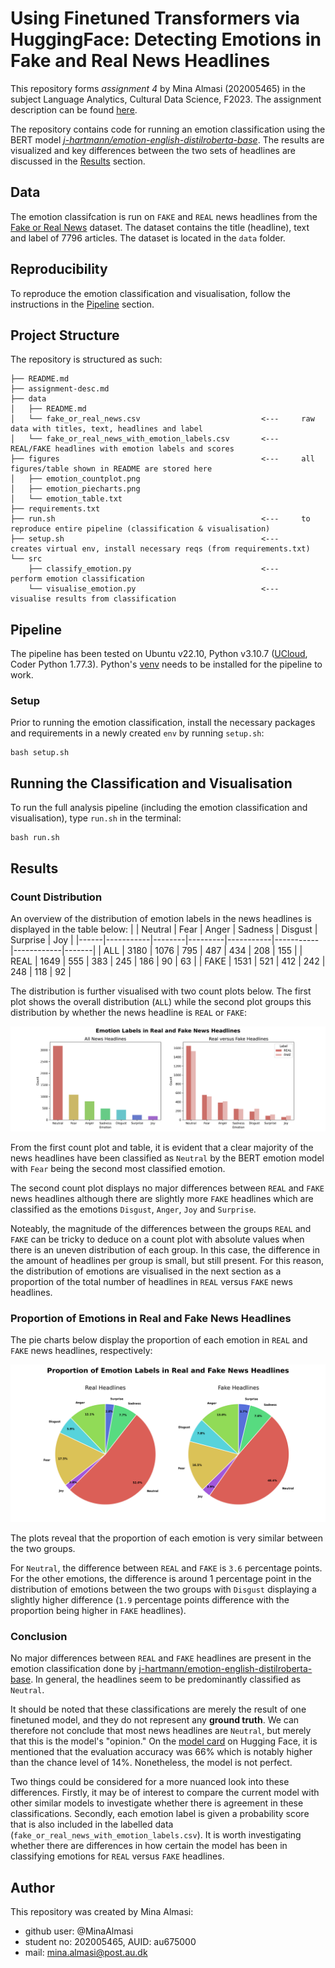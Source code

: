 # Using Finetuned Transformers via HuggingFace: Detecting Emotions in Fake and Real News Headlines
This repository forms *assignment 4* by Mina Almasi (202005465) in the subject Language Analytics, Cultural Data Science, F2023. The assignment description can be found [here](https://github.com/MinaAlmasi/assignment4-using-finetuned-transformers/blob/main/assignment-desc.md). 

The repository contains code for running an emotion classification using the BERT model [*j-hartmann/emotion-english-distilroberta-base*](https://huggingface.co/j-hartmann/emotion-english-distilroberta-base). The results are visualized and key differences between the two sets of headlines are discussed in the [Results](https://github.com/MinaAlmasi/assignment4-using-finetuned-transformers#results) section.

## Data
The emotion classifcation is run on ```FAKE``` and ```REAL``` news headlines from the [Fake or Real News](https://www.kaggle.com/datasets/jillanisofttech/fake-or-real-news) dataset. The dataset contains the title (headline), text and label of 7796 articles. The dataset is located in the ```data``` folder. 

## Reproducibility
To reproduce the emotion classification and visualisation, follow the instructions in the [Pipeline](https://github.com/MinaAlmasi/assignment4-using-finetuned-transformers#pipeline) section.

## Project Structure
The repository is structured as such:
```
├── README.md
├── assignment-desc.md
├── data                                                
│   ├── README.md  
│   └── fake_or_real_news.csv                           <---     raw data with titles, text, headlines and label
│   └── fake_or_real_news_with_emotion_labels.csv       <---     REAL/FAKE headlines with emotion labels and scores
├── figures                                             <---     all figures/table shown in README are stored here
│   ├── emotion_countplot.png       
│   ├── emotion_piecharts.png
│   └── emotion_table.txt
├── requirements.txt 
├── run.sh                                              <---     to reproduce entire pipeline (classification & visualisation)
├── setup.sh                                            <---     creates virtual env, install necessary reqs (from requirements.txt)
└── src
    ├── classify_emotion.py                             <---     perform emotion classification
    └── visualise_emotion.py                            <---     visualise results from classification
```

## Pipeline
The pipeline has been tested on Ubuntu v22.10, Python v3.10.7 ([UCloud](https://cloud.sdu.dk/), Coder Python 1.77.3). Python's [venv](https://docs.python.org/3/library/venv.html) needs to be installed for the pipeline to work.

### Setup
Prior to running the emotion classification, install the necessary packages and requirements in a newly created ```env``` by running ```setup.sh```:
```
bash setup.sh
```

## Running the Classification and Visualisation
To run the full analysis pipeline (including the emotion classification and visualisation), type ```run.sh``` in the terminal:
```
bash run.sh
```


## Results 

### Count Distribution
An overview of the distribution of emotion labels in the news headlines is displayed in the table below: 
|      |   Neutral |   Fear |   Anger |   Sadness |   Disgust |   Surprise |   Joy |
|------|-----------|--------|---------|-----------|-----------|------------|-------|
| ALL  |      3180 |   1076 |     795 |       487 |       434 |        208 |   155 |
| REAL |      1649 |    555 |     383 |       245 |       186 |         90 |    63 |
| FAKE |      1531 |    521 |     412 |       242 |       248 |        118 |    92 |

The distribution is further visualised with two count plots below. The first plot shows the overall distribution (```ALL```) while the second plot groups this distribution by whether the news headline is ```REAL``` or ```FAKE```: 

<p align="left">
  <img src="https://github.com/MinaAlmasi/assignment4-using-finetuned-transformers/blob/main/figures/emotion_countplot.png">
</p>
 

From the first count plot and table, it is evident that a clear majority of the news headlines have been classified as ```Neutral``` by the BERT emotion model with ```Fear``` being the second most classified emotion. 

The second count plot displays no major differences between ```REAL``` and ```FAKE``` news headlines although there are slightly more ```FAKE``` headlines which are classified as the emotions ```Disgust```, ```Anger```, ```Joy``` and ```Surprise```. 

Noteably, the magnitude of the differences between the groups ```REAL``` and ```FAKE``` can be tricky to deduce on a count plot with absolute values when there is an uneven distribution of each group. In this case, the difference in the amount of headlines per group is small, but still present. For this reason, the distribution of emotions are visualised in the next section as a proportion of the total number of headlines in ```REAL``` versus ```FAKE``` news headlines.

### Proportion of Emotions in Real and Fake News Headlines
The pie charts below display the proportion of each emotion in ```REAL``` and ```FAKE``` news headlines, respectively:

<p align="left">
  <img src="https://github.com/MinaAlmasi/assignment4-using-finetuned-transformers/blob/main/figures/emotion_piecharts.png">
</p>

The plots reveal that the proportion of each emotion is very similar between the two groups. 

For ```Neutral```, the difference between ```REAL```  and ```FAKE``` is ```3.6``` percentage points. For the other emotions, the difference is around 1 percentage point in the distribution of emotions between the two groups with ```Disgust``` displaying a slightly higher difference (```1.9``` percentage points difference with the proportion being higher in ```FAKE``` headlines). 

### Conclusion
No major differences between ```REAL``` and ```FAKE``` headlines are present in the emotion classification done by [j-hartmann/emotion-english-distilroberta-base](https://huggingface.co/j-hartmann/emotion-english-distilroberta-base). In general, the headlines seem to be predominantly classified as ```Neutral```. 

It should be noted that these classifications are merely the result of one finetuned model, and they do not represent any **ground truth**. We can therefore not conclude that most news headlines are ```Neutral```, but merely that this is the model's "opinion." On the [model card](https://huggingface.co/j-hartmann/emotion-english-distilroberta-base) on Hugging Face, it is mentioned that the evaluation accuracy was 66% which is notably higher than the chance level of 14%. Nonetheless, the model is not perfect. 

Two things could be considered for a more nuanced look into these differences. Firstly, it may be of interest to compare the current model with other similar models to investigate whether there is agreement in these classifications. Secondly, each emotion label is given a probability score that is also included in the labelled data (```fake_or_real_news_with_emotion_labels.csv```). It is worth investigating whether there are differences in how certain the model has been in classifying emotions for ```REAL```  versus ```FAKE``` headlines. 

## Author 
This repository was created by Mina Almasi:

* github user: @MinaAlmasi
* student no: 202005465, AUID: au675000
* mail: mina.almasi@post.au.dk
